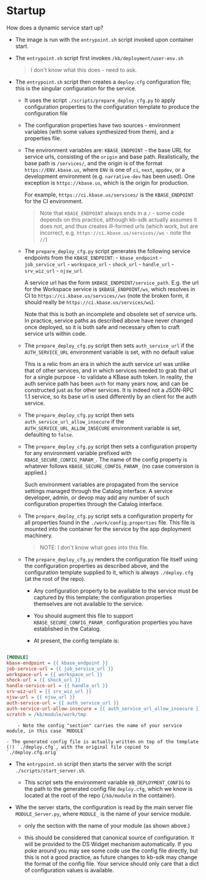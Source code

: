 # Startup

How does a dynamic service start up?

- The image is run with the `entrypoint.sh` script invoked upon container start.

- The `entrypoint.sh` script first invokes `/kb/deployment/user-env.sh`

    > I don't know what this does - need to ask.

- The `entrypoint.sh` script then creates a `deploy.cfg` configuration file; this is the
  singular configuration for the service.

  - It uses the script `./scripts/prepare_deploy_cfg.py` to apply configuration
    properties to the configuration template to produce the configuration file

  - The configuration properties have two sources - environment variables (with some
    values synthesized from them), and a properties file.

  - The environment variables are:
    `KBASE_ENDPOINT` - the base URL for service urls, consisting of the `origin` and
    base path. Realistically, the base path is `/services/`, and the origin is of
    the format `https://ENV.kbase.us`, where `ENV` is one of `ci`, `next`, `appdev`, or a
    development environment (e.g. `narrative-dev` has been used). One exception is
    `https://kbase.us`, which is the origin for production.

    For example, `https://ci.kbase.us/services/` is the `KBASE_ENDPOINT` for the CI
    environment.

    > Note that `KBASE_ENDPOINT` always ends in a `/` - some code depends on this
    > practice, although kb-sdk actually assumes it does not, and thus creates
    > ill-formed urls (which work, but are incorrect, e.g.
    > `https://ci.kbase.us/services//ws` - note the `//`)

  - The `prepare_deploy_cfg.py` script generates the following service endpoints from
    the `KBASE_ENDPOINT`:
        - `kbase_endpoint`
        - `job_service_url`
        - `workspace_url`
        - `shock_url`
        - `handle_url`
        - `srv_wiz_url`
        - `njsw_url`

    A service url has the form `$KBASE_ENDPOINT/service_path`. E.g. the url for the
    Workspace service is `$KBASE_ENDPOINT/ws`, which resolves in CI to
    `https://ci.kbase.us/services//ws` (note the broken form, it should really be
    `https://ci.kbase.us/services/ws`).

    Note that this is both an incomplete and obsolete set of service urls. In practice,
    service paths as described above have never changed once deployed, so it is both
    safe and necessary often to craft service urls within code.

  - The `prepare_deploy_cfg.py` script then sets `auth_service_url` if the
    `AUTH_SERVICE_URL` environment variable is set, with no default value

    This is a relic from an era in which the auth service url was unlike that of other
    services, and in which services needed to grab that url for a single purpose - to
    validate a KBase auth token. In reality, the auth service path has been `auth` for
    many years now, and can be constructed just as for other services. It is indeed not
    a JSON-RPC 1.1 service, so its base url is used differently by an client for the
    auth service.

  - The `prepare_deploy_cfg.py` script then sets `auth_service_url_allow_insecure` if the
    `AUTH_SERVICE_URL_ALLOW_INSECURE` environment variable is set, defaulting to
    `false`.

  - The `prepare_deploy_cfg.py` script then sets a configuration property for any
    environment variable prefixed with `KBASE_SECURE_CONFIG_PARAM_`. The name of the
    config property is whatever follows `KBASE_SECURE_CONFIG_PARAM_` (no case
    conversion is applied.)

    Such environment variables are propagated from the service settings managed through
    the Catalog interface. A service developer, admin, or devop may add any number of such
    configuration properties through the Catalog interface.

  - The `prepare_deploy_cfg.py` script sets a configuration property for all
    properties found in the `./work/config.properties` file. This file is mounted into
    the container for the service by the app deployment machinery.

    > NOTE: I don't know what goes into this file.

  - The `prepare_deploy_cfg.py` renders the configuration file itself using the
    configuration properties as described above, and the configuration template supplied
    to it, which is always `./deploy.cfg` (at the root of the repo).

    - Any configuration property to be available to the service must be captured by this
      template; the configuration properties themselves are not available to the
      service.

    - You should augment this file to support `KBASE_SECURE_CONFIG_PARAM_` configuration
      properties you have established in the Catalog.

    - At present, the config template is:

```ini

[MODULE]
kbase-endpoint = {{ kbase_endpoint }}
job-service-url = {{ job_service_url }}
workspace-url = {{ workspace_url }}
shock-url = {{ shock_url }}
handle-service-url = {{ handle_url }}
srv-wiz-url = {{ srv_wiz_url }}
njsw-url = {{ njsw_url }}
auth-service-url = {{ auth_service_url }}
auth-service-url-allow-insecure = {{ auth_service_url_allow_insecure }}
scratch = /kb/module/work/tmp
```

        - Note the config "section" carries the name of your service module, in this case `MODULE`

    - The generated config file is actually written on top of the template (!) `./deploy.cfg`, with the original file copied to `./deploy.cfg.orig`

- The `entrypoint.sh` script then starts the server with the script
  `./scripts/start_server.sh`.

    - This script sets the environment variable `KB_DEPLOYMENT_CONFIG` to the path to
      the generated config file `deploy.cfg`, which we know is located at the root of
      the repo (`/kb/module` in the container).

- Whe the server starts, the configuration is read by the main server file
  `MODULE_Server.py`, where `MODULE_` is the name of your service module.

  - only the section with the name of your module (as shown above.)

  - this should be considered that canonical source of configuration. It will be
    provided to the DS Widget mechanism automatically. If you poke around you may see
    some code use the config file directly, but this is not a good practice, as future
    changes to kb-sdk may change the format of the config file. Your service should only
    care that a dict of configuration values is available.